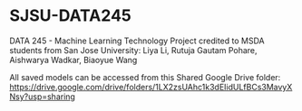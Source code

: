 # SJSU-DATA245
DATA 245 - Machine Learning Technology
Project credited to MSDA students from San Jose University: 
Liya Li, Rutuja Gautam Pohare, Aishwarya Wadkar, Biaoyue Wang

All saved models can be accessed from this Shared Google Drive folder:
https://drive.google.com/drive/folders/1LX2zsUAhc1k3dEIidULfBCs3MavyXNsy?usp=sharing
